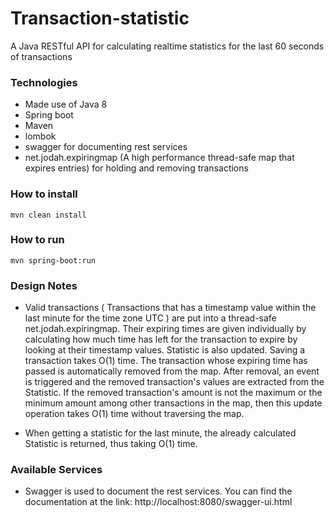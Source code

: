 # Transaction-statistic

A Java RESTful API for calculating realtime statistics for the last 60 seconds of transactions

### Technologies
- Made use of Java 8
- Spring boot
- Maven
- lombok
- swagger for documenting rest services
- net.jodah.expiringmap (A high performance thread-safe map that expires entries) for holding and removing transactions


### How to install
```mvn clean install```

### How to run
```mvn spring-boot:run```


### Design Notes
* Valid transactions ( Transactions that has a timestamp value within the last minute for the time zone UTC ) are put into a
thread-safe net.jodah.expiringmap. Their expiring times are given individually by calculating how much time has left for the transaction to expire by looking at their timestamp values. Statistic is also updated. Saving a transaction takes O(1) time. The transaction whose expiring time has passed is automatically removed from the map. After removal, an event is triggered and the removed transaction's values are extracted from the Statistic. If the removed transaction's amount is not the maximum or the minimum amount among other transactions in the map, then this update operation takes O(1) time without traversing the map.

* When getting a statistic for the last minute, the already calculated Statistic is returned, thus taking O(1) time.


### Available Services

* Swagger is used to document the rest services. You can find the documentation at the link: http://localhost:8080/swagger-ui.html
